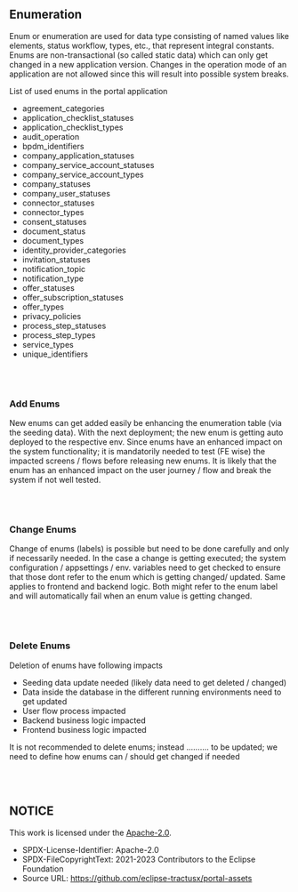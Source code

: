 ## Enumeration

Enum or enumeration are used for data type consisting of named values like elements, status workflow, types, etc., that represent integral constants. Enums are non-transactional (so called static data) which can only get changed in a new application version. Changes in the operation mode of an application are not allowed since this will result into possible system breaks.

List of used enums in the portal application

- agreement_categories
- application_checklist_statuses
- application_checklist_types
- audit_operation
- bpdm_identifiers
- company_application_statuses
- company_service_account_statuses
- company_service_account_types
- company_statuses
- company_user_statuses
- connector_statuses
- connector_types
- consent_statuses
- document_status
- document_types
- identity_provider_categories
- invitation_statuses
- notification_topic
- notification_type
- offer_statuses
- offer_subscription_statuses
- offer_types
- privacy_policies
- process_step_statuses
- process_step_types
- service_types
- unique_identifiers

<br>
<br>

### Add Enums

New enums can get added easily be enhancing the enumeration table (via the seeding data). With the next deployment; the new enum is getting auto deployed to the respective env.
Since enums have an enhanced impact on the system functionality; it is mandatorily needed to test (FE wise) the impacted screens / flows before releasing new enums. It is likely that the enum has an enhanced impact on the user journey / flow and break the system if not well tested.

<br>
<br>

### Change Enums

Change of enums (labels) is possible but need to be done carefully and only if necessarily needed.
In the case a change is getting executed; the system configuration / appsettings / env. variables need to get checked to ensure that those dont refer to the enum which is getting changed/ updated.
Same applies to frontend and backend logic. Both might refer to the enum label and will automatically fail when an enum value is getting changed.

<br>
<br>

### Delete Enums

Deletion of enums have following impacts

- Seeding data update needed (likely data need to get deleted / changed)
- Data inside the database in the different running environments need to get updated
- User flow process impacted
- Backend business logic impacted
- Frontend business logic impacted

It is not recommended to delete enums; instead .......... to be updated; we need to define how enums can / should get changed if needed

<br>
<br>

## NOTICE

This work is licensed under the [Apache-2.0](https://www.apache.org/licenses/LICENSE-2.0).

- SPDX-License-Identifier: Apache-2.0
- SPDX-FileCopyrightText: 2021-2023 Contributors to the Eclipse Foundation
- Source URL: https://github.com/eclipse-tractusx/portal-assets
